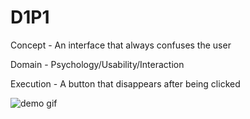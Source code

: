 # D1P1
Concept - An interface that always confuses the user 

Domain - Psychology/Usability/Interaction

Execution - A button that disappears after being clicked

![demo gif](https://github.com/youozhan/mfadt-majorstudio-1/raw/master/Assignments/D1P1/img/click%20me.gif "Gif demo-ing the behavior")